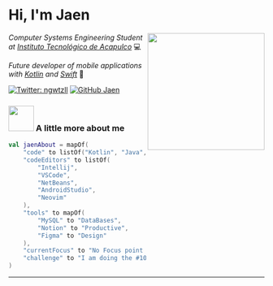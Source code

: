 # Hi, I'm Jaen

<img align='right' src="https://media.giphy.com/media/l41lUJ1YoZB1lHVPG/giphy.gif" width="230">

_Computer Systems Engineering Student at [Instituto Tecnológico de Acapulco](https://acapulco.tecnm.mx)_ 💻

_Future developer of mobile applications with [Kotlin](https://kotlinlang.org) and [Swift](https://swift.org)_ 🔬

[![Twitter: ngwtzll](https://img.shields.io/twitter/follow/ngwtzll?style=social)](https://twitter.com/ngwtzll)
[![GitHub Jaen](https://img.shields.io/github/followers/jaennova?label=follow&style=social)](https://github.com/jaennova)

### <img src="https://media.giphy.com/media/VgCDAzcKvsR6OM0uWg/giphy.gif" width="50"> A little more about me  

```kotlin
val jaenAbout = mapOf(
    "code" to listOf("Kotlin", "Java", "Python"),
    "codeEditors" to listOf(
        "Intellij", 
        "VSCode", 
        "NetBeans", 
        "AndroidStudio", 
        "Neovim"
    ),
    "tools" to mapOf(
        "MySQL" to "DataBases",
        "Notion" to "Productive",
        "Figma" to "Design"
    ),
    "currentFocus" to "No Focus point at this time",
    "challenge" to "I am doing the #100DaysOfCode challenge focused on Kotlin for Android"
)

```

---
